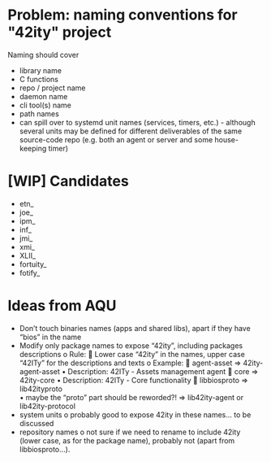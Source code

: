 # Problem: naming conventions for "42ity" project

Naming should cover
 * library name
 * C functions
 * repo / project name
 * daemon name
 * cli tool(s) name
 * path names
 * can spill over to systemd unit names (services, timers, etc.) - although several units may be defined for different deliverables of the same source-code repo (e.g. both an agent or server and some house-keeping timer)


# [WIP] Candidates
 * etn_
 * joe_
 * ipm_
 * inf_
 * jmi_
 * xmi_
 * XLII_
 * fortuity_
 * fotify_

# Ideas from AQU
-	Don’t touch binaries names (apps and shared libs), apart if they have “bios” in the name
-	Modify only package names to expose “42ity”, including packages descriptions
o	Rule:
	Lower case “42ity” in the names, upper case “42ITy” for the descriptions and texts
o	Example:
	agent-asset => 42ity-agent-asset
•	Description: 42ITy - Assets management agent
	core => 42ity-core
•	Description: 42ITy - Core functionality
	libbiosproto => lib42ityproto    
•	maybe the “proto” part should be reworded?! => lib42ity-agent or lib42ity-protocol
-	system units
o	probably good to expose 42ity in these names… to be discussed
-	repository names 
o	not sure if we need to rename to include 42ity (lower case, as for the package name), probably not (apart from libbiosproto…).
